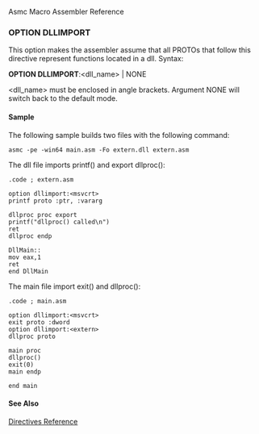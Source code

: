 Asmc Macro Assembler Reference

### OPTION DLLIMPORT

This option makes the assembler assume that all PROTOs that follow this directive represent functions located in a dll. Syntax:

**OPTION DLLIMPORT**:<dll_name> | NONE

<dll_name> must be enclosed in angle brackets. Argument NONE will switch back to the default mode.

#### Sample

The following sample builds two files with the following command:

    asmc -pe -win64 main.asm -Fo extern.dll extern.asm

The dll file imports printf() and export dllproc():

    .code ; extern.asm

    option dllimport:<msvcrt>
    printf proto :ptr, :vararg

    dllproc proc export
    printf("dllproc() called\n")
    ret
    dllproc endp

    DllMain::
    mov eax,1
    ret
    end DllMain

The main file import exit() and dllproc():

    .code ; main.asm

    option dllimport:<msvcrt>
    exit proto :dword
    option dllimport:<extern>
    dllproc proto

    main proc
    dllproc()
    exit(0)
    main endp

    end main

#### See Also

[Directives Reference](readme.md)
